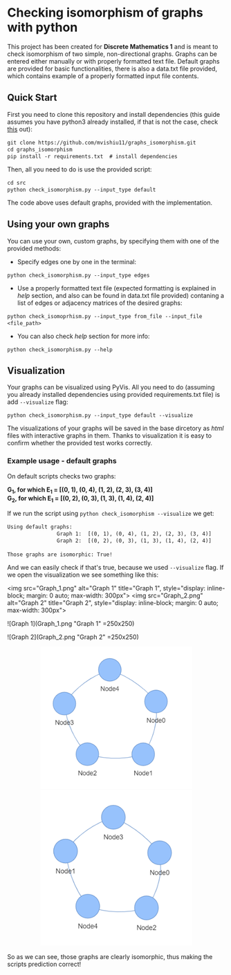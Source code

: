 # Checking isomorphism of graphs with python

This project has been created for **Discrete Mathematics 1** and is meant to check isomorphism of two simple, non-directional graphs. Graphs can be entered either manually or with properly formatted text file. Default graphs are provided for basic functionalities, there is also a data.txt file provided, which contains example of a properly formatted input file contents.

## Quick Start

First you need to clone this repository and install dependencies (this guide assumes you have python3 already installed, if that is not the case, check [this](https://www.python.org/downloads/) out):

```
git clone https://github.com/mvishiu11/graphs_isomorphism.git
cd graphs_isomorphism
pip install -r requirements.txt  # install dependencies
```

Then, all you need to do is use the provided script:

```
cd src
python check_isomorphism.py --input_type default
```

The code above uses default graphs, provided with the implementation.

## Using your own graphs

You can use your own, custom graphs, by specifying them with one of the provided methods:

- Specify edges one by one in the terminal:
```
python check_isomorphism.py --input_type edges
```
- Use a properly formatted text file (expected formatting is explained in *help* section, and also can be found in data.txt file provided) contaning a list of edges or adjacency matrices of the desired graphs:
```
python check_isomoprhism.py --input_type from_file --input_file <file_path>
```
- You can also check *help* section for more info:
```
python check_isomorphism.py --help
```

## Visualization

Your graphs can be visualized using PyVis. All you need to do (assuming you already installed dependencies using provided requirements.txt file) is add `--visualize` flag:

```
python check_isomorphism.py --input_type default --visualize
```

The visualizations of your graphs will be saved in the base dircetory as *html* files with interactive graphs in them. Thanks to visualization it is easy to confirm whether the provided test works correctly. 

### Example usage - default graphs

On default scripts checks two graphs: 

**G<sub>1</sub>, for which E<sub>1</sub> = [(0, 1), (0, 4), (1, 2), (2, 3), (3, 4)]** <br>
**G<sub>2</sub>, for which E<sub>1</sub> = [(0, 2), (0, 3), (1, 3), (1, 4), (2, 4)]**

If we run the script using `python check_isomorphism --visualize` we get:

```
Using default graphs:
                Graph 1:  [(0, 1), (0, 4), (1, 2), (2, 3), (3, 4)]
                Graph 2:  [(0, 2), (0, 3), (1, 3), (1, 4), (2, 4)]

Those graphs are isomorphic: True!
```

And we can easily check if that's true, because we used `--visualize` flag. If we open the visualization we see something like this:

<img src="Graph_1.png" alt="Graph 1" title="Graph 1", style="display: inline-block; margin: 0 auto; max-width: 300px">
<img src="Graph_2.png" alt="Graph 2" title="Graph 2", style="display: inline-block; margin: 0 auto; max-width: 300px">

![Graph 1](Graph_1.png "Graph 1" =250x250)

![Graph 2](Graph_2.png "Graph 2" =250x250)

<p align="center">
  <img src="Graph_1.png" width="350" title="Graph 1">
  <img src="Graph_2.png" width="350" alt="Graph 2">
</p>

So as we can see, those graphs are clearly isomorphic, thus making the scripts prediction correct!



